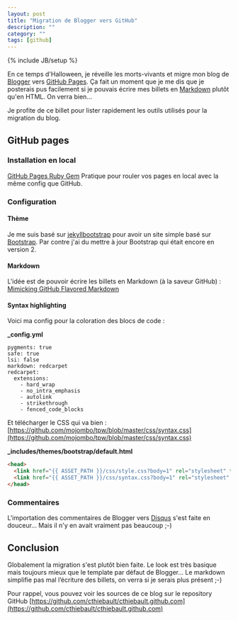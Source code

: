 ```yaml
---
layout: post
title: "Migration de Blogger vers GitHub"
description: ""
category: ""
tags: [github]
---
```

{% include JB/setup %}

En ce temps d'Halloween, je réveille les morts-vivants et migre mon blog de [Blogger](http://surunairdejava.blogspot.ca) vers [GitHub Pages](http://pages.github.com).
Ça fait un moment que je me dis que je posterais pus facilement si je pouvais écrire mes billets en [Markdown](http://daringfireball.net/projects/markdown) plutôt qu'en HTML. On verra bien...

Je profite de ce billet pour lister rapidement les outils utilisés pour la migration du blog.

<!-- more -->

## GitHub pages

### Installation en local

[GitHub Pages Ruby Gem](https://github.com/github/pages-gem)
Pratique pour rouler vos pages en local avec la même config que GitHub.

### Configuration

#### Thème

Je me suis basé sur [jekyllbootstrap](http://jekyllbootstrap.com) pour avoir un site simple basé sur [Bootstrap](http://getbootstrap.com). Par contre j'ai du mettre à jour Bootstrap qui était encore en version 2.

#### Markdown

L'idée est de pouvoir écrire les billets en Markdown (à la saveur GitHub) :
[Mimicking GitHub Flavored Markdown](http://jekyllrb.com/docs/github-pages)

#### Syntax highlighting

Voici ma config pour la coloration des blocs de code :

**_config.yml**

```
pygments: true
safe: true
lsi: false
markdown: redcarpet
redcarpet:
  extensions:
    - hard_wrap
    - no_intra_emphasis
    - autolink
    - strikethrough
    - fenced_code_blocks
```

Et télécharger le CSS qui va bien :
[https://github.com/mojombo/tpw/blob/master/css/syntax.css](https://github.com/mojombo/tpw/blob/master/css/syntax.css)

**_includes/themes/bootstrap/default.html**

```html
<head>
  <link href="{{ ASSET_PATH }}/css/style.css?body=1" rel="stylesheet" type="text/css" media="all">
  <link href="{{ ASSET_PATH }}/css/syntax.css?body=1" rel="stylesheet" type="text/css" media="all">
</head>
```

### Commentaires

L'importation des commentaires de Blogger vers [Disqus](http://disqus.com) s'est faite en douceur... Mais il n'y en avait vraiment pas beaucoup ;-)

## Conclusion

Globalement la migration s'est plutôt bien faite. Le look est très basique mais toujours mieux que le template par défaut de Blogger...
Le markdown simplifie pas mal l’écriture des billets, on verra si je serais plus présent ;-)

Pour rappel, vous pouvez voir les sources de ce blog sur le repository GitHub
[https://github.com/cthiebault/cthiebault.github.com](https://github.com/cthiebault/cthiebault.github.com)